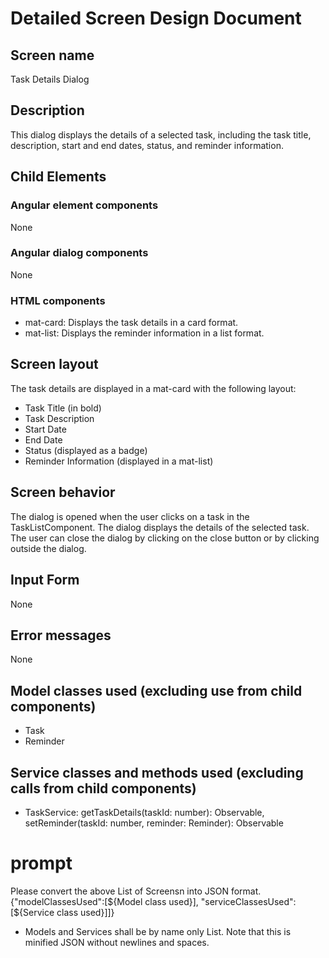 # Detailed Screen Design Document
## Screen name
Task Details Dialog
## Description
This dialog displays the details of a selected task, including the task title, description, start and end dates, status, and reminder information.
## Child Elements
### Angular element components
None
### Angular dialog components
None
### HTML components
- mat-card: Displays the task details in a card format.
- mat-list: Displays the reminder information in a list format.
## Screen layout
The task details are displayed in a mat-card with the following layout:
- Task Title (in bold)
- Task Description
- Start Date
- End Date
- Status (displayed as a badge)
- Reminder Information (displayed in a mat-list)
## Screen behavior
The dialog is opened when the user clicks on a task in the TaskListComponent. The dialog displays the details of the selected task. The user can close the dialog by clicking on the close button or by clicking outside the dialog.
## Input Form
None
## Error messages
None
## Model classes used (excluding use from child components)
- Task
- Reminder
## Service classes and methods used (excluding calls from child components)
- TaskService: getTaskDetails(taskId: number): Observable<Task>, setReminder(taskId: number, reminder: Reminder): Observable<Reminder>

# prompt
Please convert the above List of Screensn into JSON format.
{"modelClassesUsed":[${Model class used}], "serviceClassesUsed":[${Service class used}]]}
* Models and Services shall be by name only List.
Note that this is minified JSON without newlines and spaces.